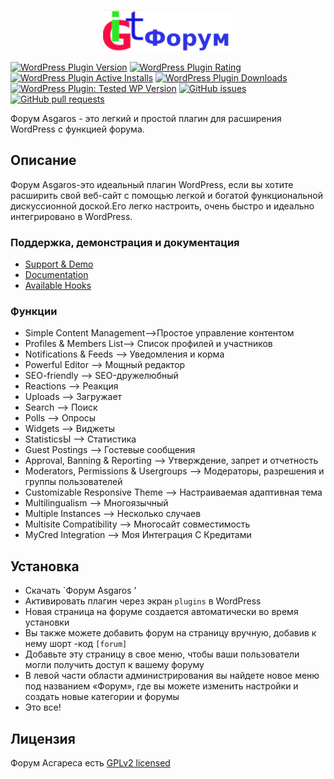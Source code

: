 <p align="center"><a href="https://yvsik.ru/forum/"  target="_blank" rel="noopener noreferrer"><img src="admin/images/logo-git.png" ></a></p>

[![WordPress Plugin Version](https://img.shields.io/wordpress/plugin/v/asgaros-forum)](https://wordpress.org/plugins/asgaros-forum/)
[![WordPress Plugin Rating](https://img.shields.io/wordpress/plugin/rating/asgaros-forum)](https://wordpress.org/plugins/asgaros-forum/)
[![WordPress Plugin Active Installs](https://img.shields.io/wordpress/plugin/installs/asgaros-forum)](https://wordpress.org/plugins/asgaros-forum/)
[![WordPress Plugin Downloads](https://img.shields.io/wordpress/plugin/dy/asgaros-forum)](https://wordpress.org/plugins/asgaros-forum/)
[![WordPress Plugin: Tested WP Version](https://img.shields.io/wordpress/plugin/tested/asgaros-forum)](https://wordpress.org/plugins/asgaros-forum/)
[![GitHub issues](https://img.shields.io/github/issues-raw/Asgaros/asgaros-forum)](https://github.com/Asgaros/asgaros-forum/issues)
[![GitHub pull requests](https://img.shields.io/github/issues-pr-raw/Asgaros/asgaros-forum)](https://github.com/Asgaros/asgaros-forum/pulls)


Форум Asgaros - это легкий и простой плагин для расширения WordPress с функцией форума.

## Описание
Форум Asgaros-это идеальный плагин WordPress, если вы хотите расширить свой веб-сайт с помощью легкой и богатой функциональной дискуссионной доской.Его легко настроить, очень быстро и идеально интегрировано в WordPress.

### Поддержка, демонстрация и документация
* [Support & Demo](https://www.asgaros.de/support/)
* [Documentation](https://www.asgaros.de/docs/)
* [Available Hooks](hooks.md)


### Функции
* Simple Content Management-->Простое управление контентом
* Profiles & Members List-->    Список профилей и участников
* Notifications & Feeds -->     Уведомления и корма
* Powerful Editor -->           Мощный редактор
* SEO-friendly  -->               SEO-дружелюбный
* Reactions   -->                 Реакция
* Uploads   -->                   Загружает
* Search    -->                   Поиск
* Polls   -->                     Опросы
* Widgets   -->                   Виджеты
* StatisticsЫ     -->             Статистика
* Guest Postings    -->                    Гостевые сообщения
* Approval, Banning & Reporting   -->       Утверждение, запрет и отчетность
* Moderators, Permissions & Usergroups  -->   Модераторы, разрешения и группы пользователей
* Customizable Responsive Theme   -->        Настраиваемая адаптивная тема
* Multilingualism     -->                  Многоязычный
* Multiple Instances   -->               Несколько случаев
* Multisite Compatibility   -->         Многосайт совместимость
* MyCred Integration    -->        Моя Интеграция С Кредитами

## Установка
* Скачать `Форум Asgaros '
* Активировать плагин через экран `plugins` в WordPress
* Новая страница на форуме создается автоматически во время установки
* Вы также можете добавить форум на страницу вручную, добавив к нему шорт -код `[forum]`
* Добавьте эту страницу в свое меню, чтобы ваши пользователи могли получить доступ к вашему форуму
* В левой части области администрирования вы найдете новое меню под названием «Форум», где вы можете изменить настройки и создать новые категории и форумы
* Это все!

## Лицензия
Форум Асгареса есть [GPLv2 licensed](LICENSE)
